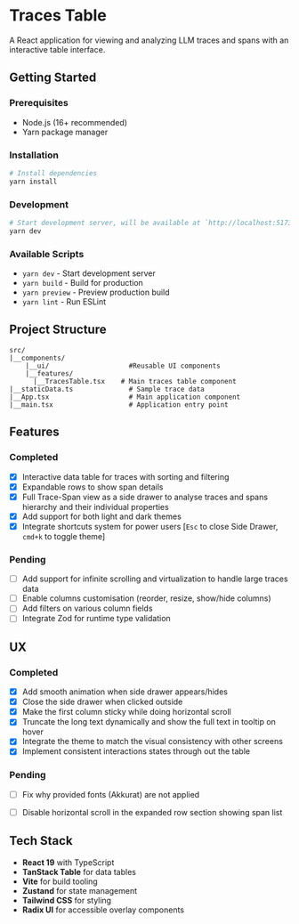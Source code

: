 # Traces Table

A React application for viewing and analyzing LLM traces and spans with an interactive table interface.

## Getting Started

### Prerequisites

- Node.js (16+ recommended)
- Yarn package manager

### Installation

```bash
# Install dependencies
yarn install
```

### Development

```bash
# Start development server, will be available at `http://localhost:5173`
yarn dev
```

### Available Scripts

- `yarn dev` - Start development server
- `yarn build` - Build for production
- `yarn preview` - Preview production build
- `yarn lint` - Run ESLint

## Project Structure

```
src/
|__components/
    |__ui/                    #Reusable UI components
    |__features/
      |__TracesTable.tsx    # Main traces table component
|__staticData.ts              # Sample trace data
|__App.tsx                    # Main application component
|__main.tsx                   # Application entry point
```

## Features

### Completed

- [x] Interactive data table for traces with sorting and filtering
- [x] Expandable rows to show span details
- [x] Full Trace-Span view as a side drawer to analyse traces and spans hierarchy and their individual properties
- [x] Add support for both light and dark themes
- [x] Integrate shortcuts system for power users [`Esc` to close Side Drawer, `cmd+k` to toggle theme]

### Pending

- [ ] Add support for infinite scrolling and virtualization to handle large traces data
- [ ] Enable columns customisation (reorder, resize, show/hide columns)
- [ ] Add filters on various column fields
- [ ] Integrate Zod for runtime type validation

## UX

### Completed

- [x] Add smooth animation when side drawer appears/hides
- [x] Close the side drawer when clicked outside
- [x] Make the first column sticky while doing horizontal scroll
- [x] Truncate the long text dynamically and show the full text in tooltip on hover
- [x] Integrate the theme to match the visual consistency with other screens
- [x] Implement consistent interactions states through out the table

### Pending

- [ ] Fix why provided fonts (Akkurat) are not applied
- [ ] Disable horizontal scroll in the expanded row section showing span list 


## Tech Stack

- **React 19** with TypeScript
- **TanStack Table** for data tables
- **Vite** for build tooling
- **Zustand** for state management
- **Tailwind CSS** for styling
- **Radix UI** for accessible overlay components